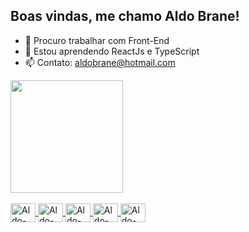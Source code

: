 ## Boas vindas, me chamo Aldo Brane!


- 🔭 Procuro trabalhar com Front-End
- 🌱 Estou aprendendo ReactJs e TypeScript
- 📫 Contato: aldobrane@hotmail.com

<div>
  <a href="https://github.com/AldoBrane">
  <img height="180em" src="https://github-readme-stats.vercel.app/api/top-langs/?username=AldoBrane&layout=compact&langs_count=16&theme=dracula"/>
</div>

<div style="display: inline_block"><br>
  <img align="center" alt= "Aldo-Python" height="30" width="40" src="https://cdn.jsdelivr.net/gh/devicons/devicon/icons/python/python-original.svg">
  <img align="center" alt= "Aldo-HTML" height="30" width="40" src="https://cdn.jsdelivr.net/gh/devicons/devicon/icons/html5/html5-original-wordmark.svg">
  <img align="center" alt= "Aldo-CSS" height="30" width="40" src="https://cdn.jsdelivr.net/gh/devicons/devicon/icons/css3/css3-original-wordmark.svg">
  <img align="center" alt= "Aldo-JS" height="30" width="40" src="https://cdn.jsdelivr.net/gh/devicons/devicon/icons/javascript/javascript-original.svg">
  <img align="center" alt= "Aldo-TS" height="30" width="40" src="https://cdn.jsdelivr.net/gh/devicons/devicon/icons/typescript/typescript-original.svg">
</div>



